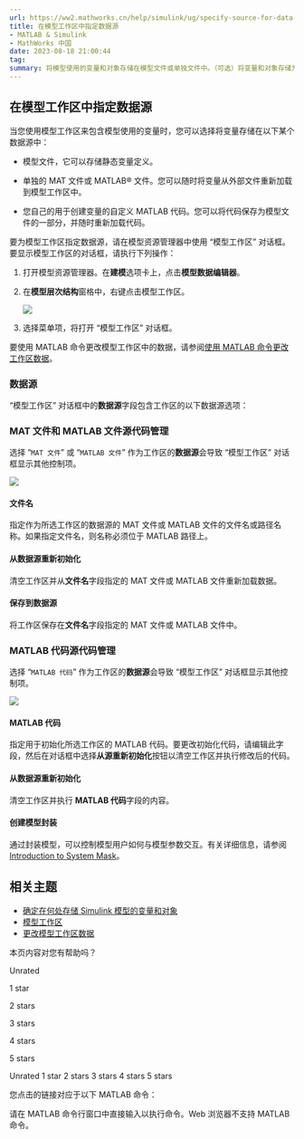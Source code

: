 ```yaml
---
url: https://ww2.mathworks.cn/help/simulink/ug/specify-source-for-data-in-model-workspace.html
title: 在模型工作区中指定数据源
- MATLAB & Simulink
- MathWorks 中国
date: 2023-08-18 21:00:44
tag: 
summary: 将模型使用的变量和对象存储在模型文件或单独文件中。（可选）将变量和对象存储为您可修改的代码。
---
```

## 在模型工作区中指定数据源

当您使用模型工作区来包含模型使用的变量时，您可以选择将变量存储在以下某个数据源中：

*   模型文件，它可以存储静态变量定义。
    
*   单独的 MAT 文件或 MATLAB® 文件。您可以随时将变量从外部文件重新加载到模型工作区中。
    
*   您自己的用于创建变量的自定义 MATLAB 代码。您可以将代码保存为模型文件的一部分，并随时重新加载代码。
    

要为模型工作区指定数据源，请在模型资源管理器中使用 “模型工作区” 对话框。要显示模型工作区的对话框，请执行下列操作：

1.  打开模型资源管理器。在**建模**选项卡上，点击**模型数据编辑器**。
    
2.  在**模型层次结构**窗格中，右键点击模型工作区。
    
    ![](https://ww2.mathworks.cn/help/simulink/ug/data_sources.png)
    
3.  选择菜单项，将打开 “模型工作区” 对话框。
    

要使用 MATLAB 命令更改模型工作区中的数据，请参阅[使用 MATLAB 命令更改工作区数据](https://ww2.mathworks.cn/help/simulink/ug/change-model-workspace-data.html#f4-140177)。

### 数据源

“模型工作区” 对话框中的**数据源**字段包含工作区的以下数据源选项：

### MAT 文件和 MATLAB 文件源代码管理

选择 “`MAT 文件`” 或 “`MATLAB 文件`” 作为工作区的**数据源**会导致 “模型工作区” 对话框显示其他控制项。

![](https://ww2.mathworks.cn/help/simulink/ug/mat_file_workspace.png)

#### 文件名

指定作为所选工作区的数据源的 MAT 文件或 MATLAB 文件的文件名或路径名称。如果指定文件名，则名称必须位于 MATLAB 路径上。

#### 从数据源重新初始化

清空工作区并从**文件名**字段指定的 MAT 文件或 MATLAB 文件重新加载数据。

#### 保存到数据源

将工作区保存在**文件名**字段指定的 MAT 文件或 MATLAB 文件中。

### MATLAB 代码源代码管理

选择 “`MATLAB 代码`” 作为工作区的**数据源**会导致 “模型工作区” 对话框显示其他控制项。

![](https://ww2.mathworks.cn/help/simulink/ug/matlab_code_workspace.png)

#### MATLAB 代码

指定用于初始化所选工作区的 MATLAB 代码。要更改初始化代码，请编辑此字段，然后在对话框中选择**从源重新初始化**按钮以清空工作区并执行修改后的代码。

#### 从数据源重新初始化

清空工作区并执行 **MATLAB 代码**字段的内容。

#### 创建模型封装

通过封装模型，可以控制模型用户如何与模型参数交互。有关详细信息，请参阅 [Introduction to System Mask](https://ww2.mathworks.cn/help/simulink/ug/systeml-mask.html)。

## 相关主题

*   [确定在何处存储 Simulink 模型的变量和对象](https://ww2.mathworks.cn/help/simulink/ug/determine-where-to-store-data-for-simulink-models.html)
*   [模型工作区](https://ww2.mathworks.cn/help/simulink/ug/using-model-workspaces.html)
*   [更改模型工作区数据](https://ww2.mathworks.cn/help/simulink/ug/change-model-workspace-data.html)

本页内容对您有帮助吗？

Unrated

1 star

2 stars

3 stars

4 stars

5 stars

 Unrated  1 star  2 stars  3 stars  4 stars  5 stars

您点击的链接对应于以下 MATLAB 命令：

请在 MATLAB 命令行窗口中直接输入以执行命令。Web 浏览器不支持 MATLAB 命令。